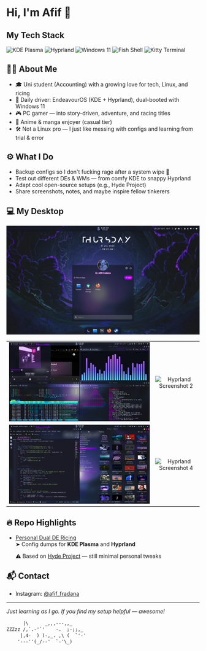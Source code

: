 # Hi, I'm Afif 👋

## My Tech Stack
![KDE Plasma](https://img.shields.io/badge/Desktop-KDE_Plasma-0078D4?style=for-the-badge&logo=kde&logoColor=white)
![Hyprland](https://img.shields.io/badge/WM-Hyprland-282C34?style=for-the-badge&logo=Hyprland&logoColor=white)
![Windows 11](https://img.shields.io/badge/OS-Windows_11-0078D4?style=for-the-badge&logo=windows&logoColor=white)
![Fish Shell](https://img.shields.io/badge/Shell-Fish-0078D4?style=for-the-badge&logo=fish&logoColor=white)
![Kitty Terminal](https://img.shields.io/badge/Terminal-Kitty-1A1A1A?style=for-the-badge&logo=kitty&logoColor=white)

## 👨‍💻 About Me

- 🎓 Uni student (Accounting) with a growing love for tech, Linux, and ricing
- 🐧 Daily driver: EndeavourOS (KDE + Hyprland), dual-booted with Windows 11
- 🎮 PC gamer — into story-driven, adventure, and racing titles
- 🌸 Anime & manga enjoyer (casual tier)
- 🛠️ Not a Linux pro — I just like messing with configs and learning from trial & error

## ⚙️ What I Do

- Backup configs so I don't fucking rage after a system wipe 🧼
- Test out different DEs & WMs — from comfy KDE to snappy Hyprland
- Adapt cool open-source setups (e.g., Hyde Project)
- Share screenshots, notes, and maybe inspire fellow tinkerers

## 💻 My Desktop

![KDE](https://github.com/afif25fradana/dump-screenshot/blob/1688bdedbff7dc3a353633b5c605b54530b5452c/KDE/Screenshot_20250731_092322.png)

<table>
  <tr>
    <td align="center">
      <img src="https://github.com/afif25fradana/dump-screenshot/blob/1688bdedbff7dc3a353633b5c605b54530b5452c/KDE/Screenshot_20250731_093054.png" alt="Hyprland Screenshot 1" width="100%">
      <br>
      </td>
    <td align="center">
      <img src="https://github.com/afif25fradana/personal-dual-de-ricing-endeavouros/blob/c95c78201bbaa3d8f3be709b9ccf6f4e53f3e462/screenshots/Hyprland/250727_12h52m22s_screenshot.png" alt="Hyprland Screenshot 2" width="100%">
      <br>
      </td>
  </tr>
  <tr>
    <td align="center">
      <img src="https://github.com/afif25fradana/dump-screenshot/blob/1688bdedbff7dc3a353633b5c605b54530b5452c/KDE/Screenshot_20250731_093156.png" alt="Hyprland Screenshot 3" width="100%">
      <br>
      </td>
    <td align="center">
      <img src="https://github.com/afif25fradana/personal-dual-de-ricing-endeavouros/blob/c95c78201bbaa3d8f3be709b9ccf6f4e53f3e462/screenshots/Hyprland/250727_12h50m03s_screenshot.png" alt="Hyprland Screenshot 4" width="100%">
      <br>
      </td>
  </tr>
</table>

## 🔥 Repo Highlights

- [Personal Dual DE Ricing](https://github.com/afif25fradana/personal-dual-de-ricing-endeavouros)  
  ➤ Config dumps for **KDE Plasma** and **Hyprland**

  ⚠️ Based on [Hyde Project](https://github.com/Hyde-project/hyde) — still minimal personal tweaks

## 📬 Contact

- Instagram: [@afif_fradana](https://www.instagram.com/afif_fradana/)

---

_Just learning as I go. If you find my setup helpful — awesome!_

```
      |\      _,,,---,,_
ZZZzz /,`.-'`'    -.  ;-;;,_
     |,4-  ) )-,_. ,\ (  `'-'
    '---''(_/--'  `-'\_)  
```
